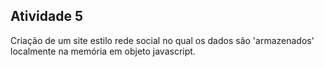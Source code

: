 ## Atividade 5

Criação de um site estilo rede social no qual os dados são 'armazenados' localmente na memória em objeto javascript.
